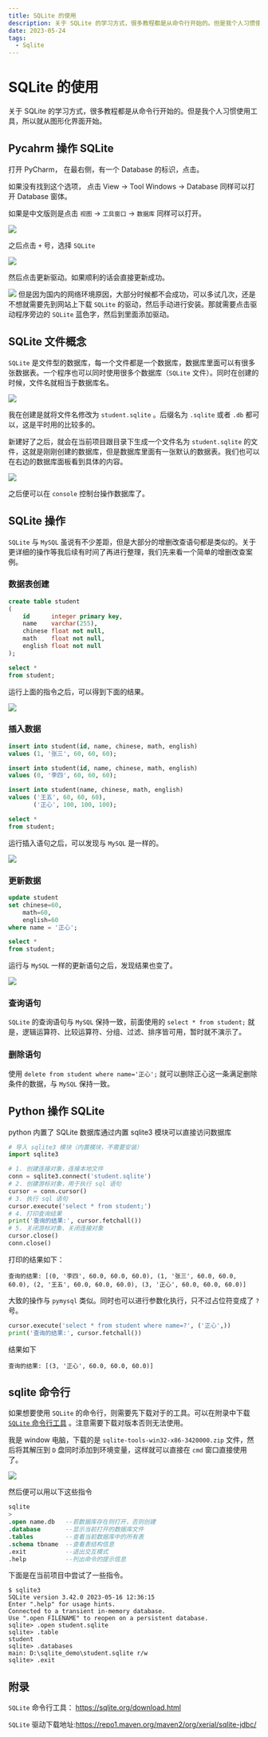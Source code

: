 ```yaml
---
title: SQLite 的使用
description: 关于 SQLite 的学习方式，很多教程都是从命令行开始的。但是我个人习惯使用工具，所以就从图形化界面开始。
date: 2023-05-24
tags:
  - Sqlite
---
```


# SQLite 的使用

关于 SQLite 的学习方式，很多教程都是从命令行开始的。但是我个人习惯使用工具，所以就从图形化界面开始。

## Pycahrm 操作 SQLite

打开 PyCharm， 在最右侧，有一个 Database 的标识，点击。

如果没有找到这个选项， 点击 View -> Tool Windows -> Database 同样可以打开 Database 窗体。

如果是中文版则是点击 `视图` -> `工具窗口` -> `数据库` 同样可以打开。

![](https://images.zhengxinonly.com/zhengxin_notes/images/posts/assets/use-sqlite-with-pycharm/image-20230524023221230.png)

之后点击 `+` 号，选择 `SQLite`

![](https://images.zhengxinonly.com/zhengxin_notes/images/posts/assets/use-sqlite-with-pycharm/image-20230524023246071.png)

然后点击更新驱动。如果顺利的话会直接更新成功。

![](https://images.zhengxinonly.com/zhengxin_notes/images/posts/assets/use-sqlite-with-pycharm/image-20230524023412272.png)
但是因为国内的网络环境原因，大部分时候都不会成功，可以多试几次，还是不想就需要先到网站上下载 `SQLite`
的驱动，然后手动进行安装。那就需要点击驱动程序旁边的 `SQLite` 蓝色字，然后到里面添加驱动。

## SQLite 文件概念

`SQLite`
是文件型的数据库，每一个文件都是一个数据库，数据库里面可以有很多张数据表。一个程序也可以同时使用很多个数据库（`SQLite`
文件）。同时在创建的时候，文件名就相当于数据库名。

![](https://images.zhengxinonly.com/zhengxin_notes/images/posts/assets/use-sqlite-with-pycharm/image-20230524023946933.png)

我在创建是就将文件名修改为 `student.sqlite` 。后缀名为 `.sqlite` 或者 `.db` 都可以，这是平时用的比较多的。

新建好了之后，就会在当前项目跟目录下生成一个文件名为 `student.sqlite`
的文件，这就是刚刚创建的数据库，但是数据库里面有一张默认的数据表。我们也可以在右边的数据库面板看到具体的内容。

![](https://images.zhengxinonly.com/zhengxin_notes/images/posts/assets/use-sqlite-with-pycharm/image-20230524024556148.png)

之后便可以在 `console`  控制台操作数据库了。

## SQLite 操作

`SQLite` 与 `MySQL` 虽说有不少差距，但是大部分的增删改查语句都是类似的。关于更详细的操作等我后续有时间了再进行整理，我们先来看一个简单的增删改查案例。

### 数据表创建

```sql
create table student
(
    id      integer primary key,
    name    varchar(255),
    chinese float not null,
    math    float not null,
    english float not null
);

select *
from student;
```

运行上面的指令之后，可以得到下面的结果。

![](https://images.zhengxinonly.com/zhengxin_notes/images/posts/assets/use-sqlite-with-pycharm/image-20230524025432498.png)

### 插入数据

```sql
insert into student(id, name, chinese, math, english)
values (1, '张三', 60, 60, 60);

insert into student(id, name, chinese, math, english)
values (0, '李四', 60, 60, 60);

insert into student(name, chinese, math, english)
values ('王五', 60, 60, 60),
       ('正心', 100, 100, 100);

select *
from student;
```

运行插入语句之后，可以发现与 `MySQL` 是一样的。

![](https://images.zhengxinonly.com/zhengxin_notes/images/posts/assets/use-sqlite-with-pycharm/image-20230524030018866.png)

### 更新数据

```sql
update student
set chinese=60,
    math=60,
    english=60
where name = '正心';

select *
from student;
```

运行与 `MySQL` 一样的更新语句之后，发现结果也变了。

![](https://images.zhengxinonly.com/zhengxin_notes/images/posts/assets/use-sqlite-with-pycharm/image-20230524030233538.png)

### 查询语句

`SQLite` 的查询语句与 `MySQL` 保持一致，前面使用的 `select * from student;` 就是，逻辑运算符、比较运算符、分组、过滤、排序皆可用，暂时就不演示了。

### 删除语句

使用 `delete from student where name='正心';` 就可以删除正心这一条满足删除条件的数据，与 `MySQL` 保持一致。

## Python 操作 SQLite

python 内置了 SQLite 数据库通过内置 sqlite3 模块可以直接访问数据库

```python
# 导入 sqlite3 模块（内置模块，不需要安装）  
import sqlite3

# 1. 创建连接对象，连接本地文件  
conn = sqlite3.connect('student.sqlite')
# 2. 创建游标对象，用于执行 sql 语句  
cursor = conn.cursor()
# 3. 执行 sql 语句  
cursor.execute('select * from student;')
# 4. 打印查询结果  
print('查询的结果:', cursor.fetchall())
# 5. 关闭游标对象、关闭连接对象  
cursor.close()
conn.close()
```

打印的结果如下：

```
查询的结果: [(0, '李四', 60.0, 60.0, 60.0), (1, '张三', 60.0, 60.0, 60.0), (2, '王五', 60.0, 60.0, 60.0), (3, '正心', 60.0, 60.0, 60.0)]
```

大致的操作与 `pymysql` 类似。同时也可以进行参数化执行，只不过占位符变成了 `?` 号。

```python
cursor.execute('select * from student where name=?', ('正心',))
print('查询的结果:', cursor.fetchall())
```

结果如下

```
查询的结果: [(3, '正心', 60.0, 60.0, 60.0)]
```

## sqlite 命令行

如果想要使用 `SQLite`
的命令行，则需要先下载对于的工具。可以在附录中下载  [`SQLite` 命令行工具](https://sqlite.org/2023/sqlite-tools-win32-x86-3420000.zip)
。注意需要下载对版本否则无法使用。

我是 window 电脑，下载的是 `sqlite-tools-win32-x86-3420000.zip` 文件，然后将其解压到 `D`
盘同时添加到环境变量，这样就可以直接在 `cmd` 窗口直接使用了。

![](https://images.zhengxinonly.com/zhengxin_notes/images/posts/assets/use-sqlite-with-pycharm/image-20230524032605368.png)

然后便可以用以下这些指令

```sql
sqlite
>
.open name.db   --若数据库存在则打开，否则创建
.database       --显示当前打开的数据库文件
.tables         --查看当前数据库中的所有表
.schema tbname  --查看表结构信息
.exit           --退出交互模式
.help           --列出命令的提示信息
```

下面是在当前项目中尝试了一些指令。

```
$ sqlite3
SQLite version 3.42.0 2023-05-16 12:36:15
Enter ".help" for usage hints.
Connected to a transient in-memory database.
Use ".open FILENAME" to reopen on a persistent database.
sqlite> .open student.sqlite
sqlite> .table
student 
sqlite> .databases
main: D:\sqlite_demo\student.sqlite r/w
sqlite> .exit
```

## 附录

`SQLite` 命令行工具： https://sqlite.org/download.html

`SQLite` 驱动下载地址:https://repo1.maven.org/maven2/org/xerial/sqlite-jdbc/